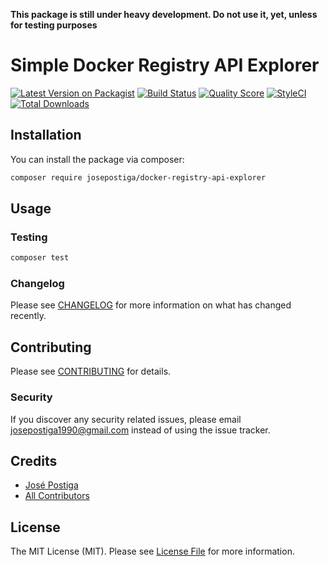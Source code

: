 **This package is still under heavy development. Do not use it, yet, unless for testing purposes**

# Simple Docker Registry API Explorer

[![Latest Version on Packagist](https://img.shields.io/packagist/v/josepostiga/docker-registry-api-explorer.svg?style=flat-square)](https://packagist.org/packages/josepostiga/docker-registry-api-explorer)
[![Build Status](https://img.shields.io/travis/josepostiga/docker-registry-api-explorer/master.svg?style=flat-square)](https://travis-ci.org/josepostiga/docker-registry-api-explorer)
[![Quality Score](https://img.shields.io/scrutinizer/g/josepostiga/docker-registry-api-explorer.svg?style=flat-square)](https://scrutinizer-ci.com/g/josepostiga/docker-registry-api-explorer)
[![StyleCI](https://github.styleci.io/repos/198105219/shield)](https://github.styleci.io/repos/198105219)
[![Total Downloads](https://img.shields.io/packagist/dt/josepostiga/docker-registry-api-explorer.svg?style=flat-square)](https://packagist.org/packages/josepostiga/docker-registry-api-explorer)

## Installation

You can install the package via composer:

```bash
composer require josepostiga/docker-registry-api-explorer
```

## Usage



### Testing

``` bash
composer test
```

### Changelog

Please see [CHANGELOG](CHANGELOG.md) for more information on what has changed recently.

## Contributing

Please see [CONTRIBUTING](CONTRIBUTING.md) for details.

### Security

If you discover any security related issues, please email josepostiga1990@gmail.com instead of using the issue tracker.

## Credits

- [José Postiga](https://github.com/josepostiga)
- [All Contributors](../../contributors)

## License

The MIT License (MIT). Please see [License File](LICENSE.md) for more information.
